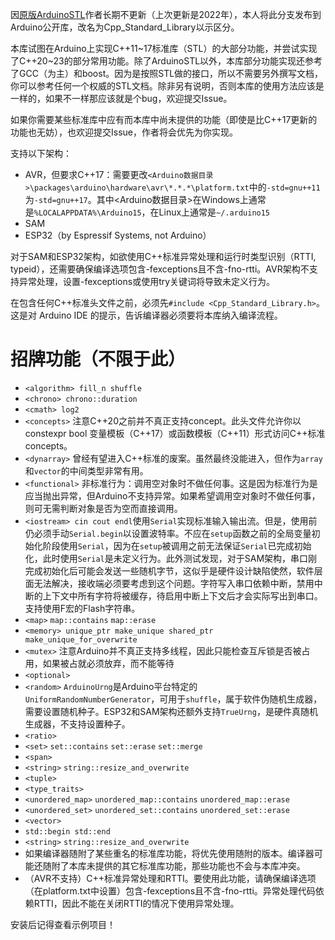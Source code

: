 因[原版ArduinoSTL](https://github.com/mike-matera/ArduinoSTL)作者长期不更新（上次更新是2022年），本人将此分支发布到Arduino公开库，改名为Cpp_Standard_Library以示区分。

本库试图在Arduino上实现C++11\~17标准库（STL）的大部分功能，并尝试实现了C++20\~23的部分常用功能。除了ArduinoSTL以外，本库部分功能实现还参考了GCC（为主）和boost。因为是按照STL做的接口，所以不需要另外撰写文档，你可以参考任何一个权威的STL文档。除非另有说明，否则本库的使用方法应该是一样的，如果不一样那应该就是个bug，欢迎提交Issue。

如果你需要某些标准库中应有而本库中尚未提供的功能（即使是比C++17更新的功能也无妨），也欢迎提交Issue，作者将会优先为你实现。

支持以下架构：
- AVR，但要求C++17：需要更改`<Arduino数据目录>\packages\arduino\hardware\avr\*.*.*\platform.txt`中的`-std=gnu++11`为`-std=gnu++17`。其中<Arduino数据目录>在Windows上通常是`%LOCALAPPDATA%\Arduino15`，在Linux上通常是`~/.arduino15`
- SAM
- ESP32（by Espressif Systems, not Arduino）

对于SAM和ESP32架构，如欲使用C++标准异常处理和运行时类型识别（RTTI, typeid），还需要确保编译选项包含-fexceptions且不含-fno-rtti。AVR架构不支持异常处理，设置-fexceptions或使用try关键词将导致未定义行为。

在包含任何C++标准头文件之前，必须先`#include <Cpp_Standard_Library.h>`。这是对 Arduino IDE 的提示，告诉编译器必须要将本库纳入编译流程。
# 招牌功能（不限于此）
- `<algorithm> fill_n shuffle`
- `<chrono> chrono::duration`
- `<cmath> log2`
- `<concepts>` 注意C++20之前并不真正支持concept。此头文件允许你以 constexpr bool 变量模板（C++17）或函数模板（C++11）形式访问C++标准concepts。
- `<dynarray>` 曾经有望进入C++标准的废案。虽然最终没能进入，但作为`array`和`vector`的中间类型非常有用。
- `<functional>` 非标准行为：调用空对象时不做任何事。这是因为标准行为是应当抛出异常，但Arduino不支持异常。如果希望调用空对象时不做任何事，则可无需判断对象是否为空而直接调用。
- `<iostream> cin cout endl`使用`Serial`实现标准输入输出流。但是，使用前仍必须手动`Serial.begin`以设置波特率。不应在`setup`函数之前的全局变量初始化阶段使用`Serial`，因为在`setup`被调用之前无法保证`Serial`已完成初始化，此时使用`Serial`是未定义行为。此外测试发现，对于SAM架构，串口刚完成初始化后可能会发送一些随机字节，这似乎是硬件设计缺陷使然，软件层面无法解决，接收端必须要考虑到这个问题。字符写入串口依赖中断，禁用中断的上下文中所有字符将被缓存，待启用中断上下文后才会实际写出到串口。支持使用F宏的Flash字符串。
- `<map>` `map::contains` `map::erase`
- `<memory> unique_ptr make_unique shared_ptr make_unique_for_overwrite`
- `<mutex>` 注意Arduino并不真正支持多线程，因此只能检查互斥锁是否被占用，如果被占就必须放弃，而不能等待
- `<optional>`
- `<random>` `ArduinoUrng`是Arduino平台特定的`UniformRandomNumberGenerator`，可用于`shuffle`，属于软件伪随机生成器，需要设置随机种子。ESP32和SAM架构还额外支持`TrueUrng`，是硬件真随机生成器，不支持设置种子。
- `<ratio>`
- `<set>` `set::contains` `set::erase` `set::merge`
- `<span>`
- `<string>` `string::resize_and_overwrite`
- `<tuple>`
- `<type_traits>`
- `<unordered_map>` `unordered_map::contains` `unordered_map::erase`
- `<unordered_set>` `unordered_set::contains` `unordered_set::erase`
- `<vector>`
- `std::begin std::end`
- `<string>` `string::resize_and_overwrite`
- 如果编译器随附了某些重名的标准库功能，将优先使用随附的版本。编译器可能还随附了本库未提供的其它标准库功能，那些功能也不会与本库冲突。
- （AVR不支持）C++标准异常处理和RTTI。要使用此功能，请确保编译选项（在platform.txt中设置）包含-fexceptions且不含-fno-rtti。异常处理代码依赖RTTI，因此不能在关闭RTTI的情况下使用异常处理。

安装后记得查看示例项目！
